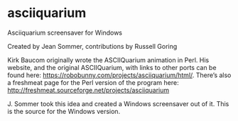 # asciiquarium
Asciiquarium screensaver for Windows

Created by Jean Sommer, contributions by Russell Goring

Kirk Baucom originally wrote the ASCIIQuarium animation in Perl. His website, and the original ASCIIQuarium,
with links to other ports can be found here: https://robobunny.com/projects/asciiquarium/html/. There’s also a
freshmeat page for the Perl version of the program here: http://freshmeat.sourceforge.net/projects/asciiquarium

J. Sommer took this idea and created a Windows screensaver out of it. This is the source for the Windows version.
